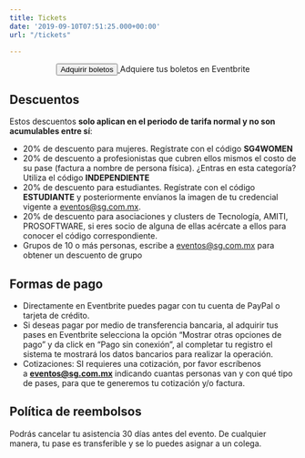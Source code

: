 ```yaml
---
title: Tickets
date: '2019-09-10T07:51:25.000+00:00'
url: "/tickets"

---
```


<div style="text-align: center;">
<!-- Noscript content for added SEO -->
<noscript><a href="https://datadays2021.eventbrite.com.mx" rel="noopener noreferrer" target="_blank"></noscript>
<!-- You can customize this button any way you like -->
<button id="eventbrite-widget-modal-trigger-137342490085" type="button" class="theme-btn btn-style-one">Adquirir boletos</button>
<noscript></a>Adquiere tus boletos en Eventbrite</noscript>

<script src="https://www.eventbrite.com.mx/static/widgets/eb_widgets.js"></script>

<script type="text/javascript">
    var exampleCallback = function() {
        console.log('Order complete!');
    };

    window.EBWidgets.createWidget({
        widgetType: 'checkout',
        eventId: '137342490085',
        modal: true,
        modalTriggerElementId: 'eventbrite-widget-modal-trigger-137342490085',
        onOrderComplete: exampleCallback
    });
</script>
</div>

<h2>Descuentos</h2>
<p>Estos descuentos <strong>solo aplican en el periodo de tarifa normal y no son acumulables entre sí</strong>:</p>
<ul>
<li>20% de descuento para mujeres. Regístrate con el código <strong>SG4WOMEN</strong></li>
<li>20% de descuento a profesionistas que cubren ellos mismos el costo de su pase (factura a nombre de persona física). ¿Entras en esta categoría? Utiliza el código&nbsp;<strong>INDEPENDIENTE</strong>&nbsp;</li>
<li>20% de descuento para estudiantes. Regístrate con el código <strong>ESTUDIANTE</strong>&nbsp;y posteriormente envíanos la imagen de tu credencial vigente a <a href="mailto:eventos@sg.com.mx">eventos@sg.com.mx</a>.</li>
<li>20% de descuento para asociaciones y clusters de Tecnología, AMITI, PROSOFTWARE, si eres socio de alguna de ellas acércate a ellos para conocer el código correspondiente.</li>
<li>Grupos de 10 o más personas, escribe a&nbsp;<a href="mailto:eventos@sg.com.mx" target="_blank" rel="noopener">eventos@sg.com.mx</a>&nbsp;para obtener un descuento de grupo</li>
</ul>

<h2>Formas de pago</h2>
<ul>
<li>Directamente en Eventbrite puedes pagar con tu cuenta de PayPal o tarjeta de crédito.</li>
<li>Si deseas pagar por medio de transferencia bancaria, al adquirir tus pases en Eventbrite selecciona la opción “Mostrar otras opciones de pago” y da click en “Pago sin conexión”, al completar tu registro el sistema te mostrará los datos bancarios para realizar la operación.</li>
<li>Cotizaciones: SI requieres una cotización, por favor escríbenos a&nbsp;<a href="mailto:eventos@sg.com.mx"><b>eventos@sg.com.mx</b></a>&nbsp;indicando cuantas personas van y con qué tipo de pases, para que te generemos tu cotización y/o factura.</li>
</ul>
<h2>Política de reembolsos</h2>
<p>Podrás cancelar tu asistencia 30 días antes del evento. De cualquier manera, tu pase es transferible y se lo puedes asignar a un colega.</p>
